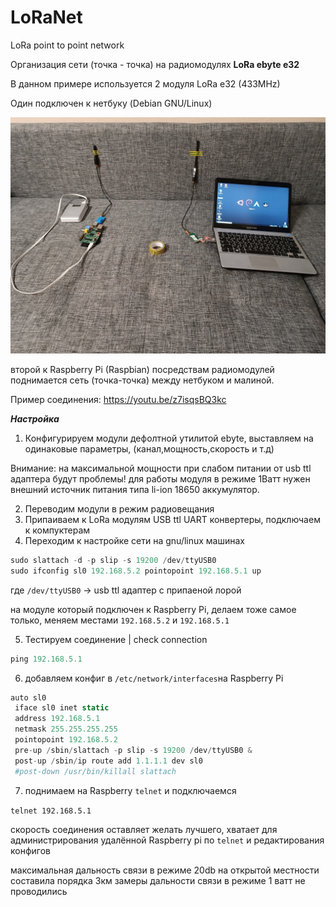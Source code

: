 # LoRaNet
LoRa point to point network

Организация сети (точка - точка) на радиомодулях **LoRa ebyte e32** 

В данном примере используется 2 модуля LoRa e32 (433MHz)

Один подключен к нетбуку (Debian GNU/Linux)

![image](https://raw.githubusercontent.com/sw3nlab/LoRaNet/main/img.jpg)


второй к Raspberry Pi (Raspbian)
посредствам радиомодулей поднимается сеть (точка-точка) между нетбуком и малиной.

Пример соединения:
https://youtu.be/z7isqsBQ3kc


***Настройка***

1) Конфигурируем модули дефолтной утилитой ebyte, выставляем на одинаковые параметры, (канал,мощность,скорость и т.д)
 
Внимание: на максимальной мощности при слабом питании от usb ttl адаптера будут проблемы! для работы модуля в режиме 1Ватт нужен внешний источник питания типа li-ion 18650 аккумулятор.

2) Переводим модули в режим радиовещания 
3) Припаиваем к LoRa модулям USB ttl UART конвертеры, подключаем к компуктерам
4) Переходим к настройке сети на gnu/linux машинах


```php
sudo slattach -d -p slip -s 19200 /dev/ttyUSB0
sudo ifconfig sl0 192.168.5.2 pointopoint 192.168.5.1 up
```

где `/dev/ttyUSB0` -> usb ttl адаптер с припаеной лорой

на модуле который подключен к Raspberry Pi, делаем тоже самое только, меняем местами `192.168.5.2` и `192.168.5.1`

5) Тестируем соединение | check connection

```php
ping 192.168.5.1 
```

6) добавляем конфиг в `/etc/network/interfaces`на Raspberry Pi

```php
auto sl0
 iface sl0 inet static
 address 192.168.5.1
 netmask 255.255.255.255
 pointopoint 192.168.5.2
 pre-up /sbin/slattach -p slip -s 19200 /dev/ttyUSB0 &
 post-up /sbin/ip route add 1.1.1.1 dev sl0
 #post-down /usr/bin/killall slattach
```

7) поднимаем на Raspberry `telnet` и подключаемся 

`telnet 192.168.5.1`

скорость соединения оставляет желать лучшего, хватает для администрирования удалённой Raspberry pi по `telnet` и
редактирования конфигов 

максимальная дальность связи в режиме 20db на открытой местности составила порядка 3км
замеры дальности связи в режиме 1 ватт не проводились
